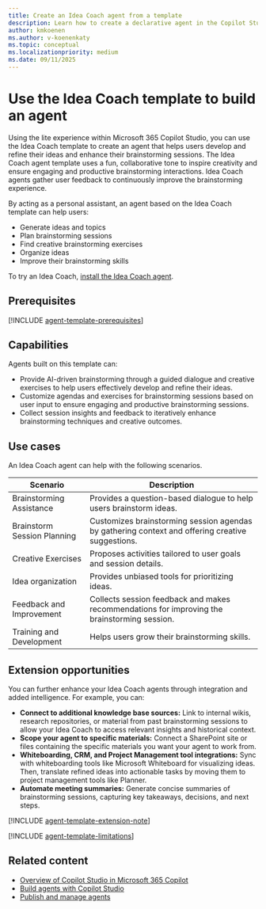 ```yaml
---
title: Create an Idea Coach agent from a template
description: Learn how to create a declarative agent in the Copilot Studio from the Idea Coach template.
author: kmkoenen
ms.author: v-koenenkaty
ms.topic: conceptual
ms.localizationpriority: medium
ms.date: 09/11/2025
---
```


# Use the Idea Coach template to build an agent

Using the lite experience within Microsoft 365 Copilot Studio, you can use the Idea Coach template to create an agent that helps users develop and refine their ideas and enhance their brainstorming sessions. The Idea Coach agent template uses a fun, collaborative tone to inspire creativity and ensure engaging and productive brainstorming interactions. Idea Coach agents gather user feedback to continuously improve the brainstorming experience.

By acting as a personal assistant, an agent based on the Idea Coach template can help users:

- Generate ideas and topics
- Plan brainstorming sessions
- Find creative brainstorming exercises
- Organize ideas
- Improve their brainstorming skills

To try an Idea Coach, [install the Idea Coach agent](https://teams.microsoft.com/l/app/03386cc1-d424-4eaa-95a8-4a8ec605190e?source=share-app-dialog).

## Prerequisites

[!INCLUDE [agent-template-prerequisites](includes/agent-template-prerequisites.md)]

## Capabilities

Agents built on this template can:

- Provide AI-driven brainstorming through a guided dialogue and creative exercises to help users effectively develop and refine their ideas.
- Customize agendas and exercises for brainstorming sessions based on user input to ensure engaging and productive brainstorming sessions.
- Collect session insights and feedback to iteratively enhance brainstorming techniques and creative outcomes.

## Use cases

An Idea Coach agent can help with the following scenarios.

| **Scenario** | **Description** |
| ----------   | ----------  |
| Brainstorming Assistance | Provides a question-based dialogue to help users brainstorm ideas. |
| Brainstorm Session Planning | Customizes brainstorming session agendas by gathering context and offering creative suggestions. |
| Creative Exercises | Proposes activities tailored to user goals and session details.|
| Idea organization | Provides unbiased tools for prioritizing ideas. |
| Feedback and Improvement | Collects session feedback and makes recommendations for improving the brainstorming session. |
| Training and Development | Helps users grow their brainstorming skills. |

## Extension opportunities

You can further enhance your Idea Coach agents through integration and added intelligence. For example, you can:

- **Connect to additional knowledge base sources:** Link to internal wikis, research repositories, or material from past brainstorming sessions to allow your Idea Coach to access  relevant insights and historical context.
- **Scope your agent to specific materials:** Connect a SharePoint site or files containing the specific materials you want your agent to work from.
- **Whiteboarding, CRM, and Project Management tool integrations:** Sync with whiteboarding tools like Microsoft Whiteboard for visualizing ideas. Then, translate refined ideas into actionable tasks by moving them to project management tools like Planner.
- **Automate meeting summaries:** Generate concise summaries of brainstorming sessions, capturing key takeaways, decisions, and next steps.

<!-- Note about IT involvement -->
[!INCLUDE [agent-template-extension-note](includes/agent-template-extension-note.md)]

<!-- Limitations -->

[!INCLUDE [agent-template-limitations](includes/agent-template-limitations.md)]

## Related content

- [Overview of Copilot Studio in Microsoft 365 Copilot](copilot-studio-lite.md)
- [Build agents with Copilot Studio](copilot-studio-lite-build.md)
- [Publish and manage agents](copilot-studio-lite-publish-agent.md)